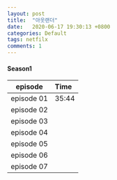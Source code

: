 ```yaml
---
layout: post
title:  "아웃랜더"
date:   2020-06-17 19:30:13 +0800
categories: Default
tags: netfilx
comments: 1
---
```



#### Season1

| episode | Time | 
| :-------------: | :----------------------- |
| episode 01 | 35:44 |
| episode 02 | |
| episode 03 | |
| episode 04 | |
| episode 05 | |
| episode 06 | |
| episode 07 | |



